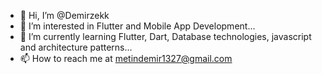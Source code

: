 - 👋 Hi, I’m @Demirzekk
- 👀 I’m interested in Flutter and Mobile App Development...
- 🌱 I’m currently learning Flutter, Dart, Database technologies, javascript and architecture patterns...
- 📫 How to reach me at metindemir1327@gmail.com

<!---
Demirzekk/Demirzekk is a ✨ special ✨ repository because its `README.md` (this file) appears on your GitHub profile.
You can click the Preview link to take a look at your changes.
--->
